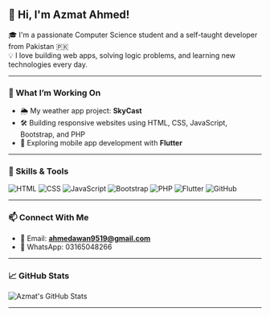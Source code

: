 ## 👋 Hi, I'm Azmat Ahmed!

🎓 I'm a passionate Computer Science student and a self-taught developer from Pakistan 🇵🇰  
💡 I love building web apps, solving logic problems, and learning new technologies every day.

---

### 💼 What I’m Working On
- 🌦️ My weather app project: **SkyCast**
- 🛠️ Building responsive websites using HTML, CSS, JavaScript, Bootstrap, and PHP
- 📱 Exploring mobile app development with **Flutter**

---

### 🚀 Skills & Tools

![HTML](https://img.shields.io/badge/-HTML5-E34F26?style=flat&logo=html5&logoColor=white)
![CSS](https://img.shields.io/badge/-CSS3-1572B6?style=flat&logo=css3)
![JavaScript](https://img.shields.io/badge/-JavaScript-F7DF1E?style=flat&logo=javascript&logoColor=black)
![Bootstrap](https://img.shields.io/badge/-Bootstrap-563D7C?style=flat&logo=bootstrap)
![PHP](https://img.shields.io/badge/-PHP-777BB4?style=flat&logo=php&logoColor=white)
![Flutter](https://img.shields.io/badge/-Flutter-02569B?style=flat&logo=flutter)
![GitHub](https://img.shields.io/badge/-GitHub-181717?style=flat&logo=github)

---

### 📫 Connect With Me

- 📧 Email: **ahmedawan9519@gmail.com**
- 📱 WhatsApp: 03165048266

---

### 📈 GitHub Stats

![Azmat's GitHub Stats](https://github-readme-stats.vercel.app/api?username=AzmatAhmed1122&show_icons=true&theme=tokyonight)

---
